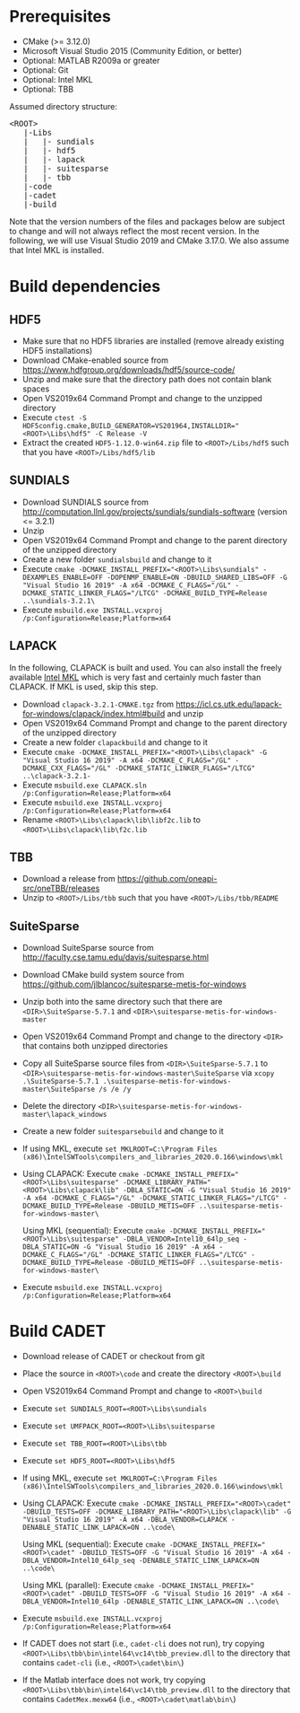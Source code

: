# Prerequisites

* CMake (>= 3.12.0)
* Microsoft Visual Studio 2015 (Community Edition, or better)
* Optional: MATLAB R2009a or greater
* Optional: Git
* Optional: Intel MKL
* Optional: TBB

Assumed directory structure:

<pre>
&lt;ROOT&gt;
   |-Libs
   |   |- sundials
   |   |- hdf5
   |   |- lapack
   |   |- suitesparse
   |   |- tbb
   |-code
   |-cadet
   |-build
</pre>

Note that the version numbers of the files and packages below are subject to change and will not always reflect the most recent version.
In the following, we will use Visual Studio 2019 and CMake 3.17.0.
We also assume that Intel MKL is installed.

# Build dependencies

## HDF5

* Make sure that no HDF5 libraries are installed (remove already existing HDF5 installations)
* Download CMake-enabled source from https://www.hdfgroup.org/downloads/hdf5/source-code/
* Unzip and make sure that the directory path does not contain blank spaces
* Open VS2019x64 Command Prompt and change to the unzipped directory
* Execute `ctest -S HDF5config.cmake,BUILD_GENERATOR=VS201964,INSTALLDIR="<ROOT>\Libs\hdf5" -C Release -V`
* Extract the created `HDF5-1.12.0-win64.zip` file to `<ROOT>/Libs/hdf5` such that you have `<ROOT>/Libs/hdf5/lib`

## SUNDIALS

* Download SUNDIALS source from http://computation.llnl.gov/projects/sundials/sundials-software (version <= 3.2.1)
* Unzip
* Open VS2019x64 Command Prompt and change to the parent directory of the unzipped directory
* Create a new folder `sundialsbuild` and change to it
* Execute `cmake -DCMAKE_INSTALL_PREFIX="<ROOT>\Libs\sundials" -DEXAMPLES_ENABLE=OFF -DOPENMP_ENABLE=ON -DBUILD_SHARED_LIBS=OFF -G "Visual Studio 16 2019" -A x64 -DCMAKE_C_FLAGS="/GL" -DCMAKE_STATIC_LINKER_FLAGS="/LTCG" -DCMAKE_BUILD_TYPE=Release ..\sundials-3.2.1\`
* Execute `msbuild.exe INSTALL.vcxproj /p:Configuration=Release;Platform=x64`

## LAPACK

In the following, CLAPACK is built and used.
You can also install the freely available [Intel MKL](https://software.intel.com/sites/campaigns/nest/) which is very fast and certainly much faster than CLAPACK.
If MKL is used, skip this step.

* Download `clapack-3.2.1-CMAKE.tgz` from https://icl.cs.utk.edu/lapack-for-windows/clapack/index.html#build and unzip
* Open VS2019x64 Command Prompt and change to the parent directory of the unzipped directory
* Create a new folder `clapackbuild` and change to it
* Execute `cmake -DCMAKE_INSTALL_PREFIX="<ROOT>\Libs\clapack" -G "Visual Studio 16 2019" -A x64 -DCMAKE_C_FLAGS="/GL" -DCMAKE_CXX_FLAGS="/GL" -DCMAKE_STATIC_LINKER_FLAGS="/LTCG" ..\clapack-3.2.1-`
* Execute `msbuild.exe CLAPACK.sln /p:Configuration=Release;Platform=x64`
* Execute `msbuild.exe INSTALL.vcxproj /p:Configuration=Release;Platform=x64`
* Rename `<ROOT>\Libs\clapack\lib\libf2c.lib` to `<ROOT>\Libs\clapack\lib\f2c.lib`

## TBB

* Download a release from https://github.com/oneapi-src/oneTBB/releases
* Unzip to `<ROOT>/Libs/tbb` such that you have `<ROOT>/Libs/tbb/README`

## SuiteSparse

* Download SuiteSparse source from http://faculty.cse.tamu.edu/davis/suitesparse.html
* Download CMake build system source from https://github.com/jlblancoc/suitesparse-metis-for-windows
* Unzip both into the same directory such that there are `<DIR>\SuiteSparse-5.7.1` and `<DIR>\suitesparse-metis-for-windows-master`
* Open VS2019x64 Command Prompt and change to the directory `<DIR>` that contains both unzipped directories
* Copy all SuiteSparse source files from `<DIR>\SuiteSparse-5.7.1` to `<DIR>\suitesparse-metis-for-windows-master\SuiteSparse` via `xcopy .\SuiteSparse-5.7.1 .\suitesparse-metis-for-windows-master\SuiteSparse /s /e /y`
* Delete the directory `<DIR>\suitesparse-metis-for-windows-master\lapack_windows`
* Create a new folder `suitesparsebuild` and change to it
* If using MKL, execute `set MKLROOT=C:\Program Files (x86)\IntelSWTools\compilers_and_libraries_2020.0.166\windows\mkl`
* Using CLAPACK: Execute `cmake -DCMAKE_INSTALL_PREFIX="<ROOT>\Libs\suitesparse" -DCMAKE_LIBRARY_PATH="<ROOT>\Libs\clapack\lib" -DBLA_STATIC=ON -G "Visual Studio 16 2019" -A x64 -DCMAKE_C_FLAGS="/GL" -DCMAKE_STATIC_LINKER_FLAGS="/LTCG" -DCMAKE_BUILD_TYPE=Release -DBUILD_METIS=OFF ..\suitesparse-metis-for-windows-master\`
 
    Using MKL (sequential): Execute `cmake -DCMAKE_INSTALL_PREFIX="<ROOT>\Libs\suitesparse" -DBLA_VENDOR=Intel10_64lp_seq -DBLA_STATIC=ON -G "Visual Studio 16 2019" -A x64 -DCMAKE_C_FLAGS="/GL" -DCMAKE_STATIC_LINKER_FLAGS="/LTCG" -DCMAKE_BUILD_TYPE=Release -DBUILD_METIS=OFF ..\suitesparse-metis-for-windows-master\`
* Execute `msbuild.exe INSTALL.vcxproj /p:Configuration=Release;Platform=x64`

# Build CADET

* Download release of CADET or checkout from git
* Place the source in `<ROOT>\code` and create the directory `<ROOT>\build`
* Open VS2019x64 Command Prompt and change to `<ROOT>\build`
* Execute `set SUNDIALS_ROOT=<ROOT>\Libs\sundials`
* Execute `set UMFPACK_ROOT=<ROOT>\Libs\suitesparse`
* Execute `set TBB_ROOT=<ROOT>\Libs\tbb`
* Execute `set HDF5_ROOT=<ROOT>\Libs\hdf5`
* If using MKL, execute `set MKLROOT=C:\Program Files (x86)\IntelSWTools\compilers_and_libraries_2020.0.166\windows\mkl`
* Using CLAPACK: Execute `cmake -DCMAKE_INSTALL_PREFIX="<ROOT>\cadet" -DBUILD_TESTS=OFF -DCMAKE_LIBRARY_PATH="<ROOT>\Libs\clapack\lib" -G "Visual Studio 16 2019" -A x64 -DBLA_VENDOR=CLAPACK -DENABLE_STATIC_LINK_LAPACK=ON ..\code\`
 
    Using MKL (sequential): Execute `cmake -DCMAKE_INSTALL_PREFIX="<ROOT>\cadet" -DBUILD_TESTS=OFF -G "Visual Studio 16 2019" -A x64 -DBLA_VENDOR=Intel10_64lp_seq -DENABLE_STATIC_LINK_LAPACK=ON ..\code\`
 
    Using MKL (parallel): Execute `cmake -DCMAKE_INSTALL_PREFIX="<ROOT>\cadet" -DBUILD_TESTS=OFF -G "Visual Studio 16 2019" -A x64 -DBLA_VENDOR=Intel10_64lp -DENABLE_STATIC_LINK_LAPACK=ON ..\code\`
* Execute `msbuild.exe INSTALL.vcxproj /p:Configuration=Release;Platform=x64`
* If CADET does not start (i.e., `cadet-cli` does not run), try copying `<ROOT>\Libs\tbb\bin\intel64\vc14\tbb_preview.dll` to the directory that contains `cadet-cli` (i.e., `<ROOT>\cadet\bin\`)
* If the Matlab interface does not work, try copying `<ROOT>\Libs\tbb\bin\intel64\vc14\tbb_preview.dll` to the directory that contains `CadetMex.mexw64` (i.e., `<ROOT>\cadet\matlab\bin\`)

